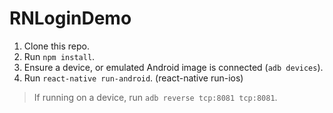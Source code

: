 # RNLoginDemo
1. Clone this repo.
2. Run `npm install`.
3. Ensure a device, or emulated Android image is connected (`adb devices`).
4. Run `react-native run-android`. (react-native run-ios)

> If running on a device, run `adb reverse tcp:8081 tcp:8081`.
